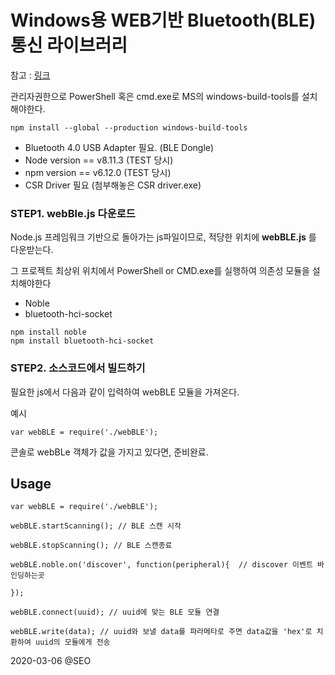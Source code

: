 # Windows용 WEB기반 Bluetooth(BLE) 통신 라이브러리
참고 : [링크](https://github.com/noble/noble)

관리자권한으로 PowerShell 혹은 cmd.exe로 MS의 windows-build-tools를 설치해야한다.
```
npm install --global --production windows-build-tools
```

* Bluetooth 4.0 USB Adapter 필요. (BLE Dongle)
* Node version == v8.11.3 (TEST 당시)
* npm version == v6.12.0 (TEST 당시)
* CSR Driver 필요 (첨부해놓은 CSR driver.exe)


### STEP1. webBle.js 다운로드
Node.js 프레임워크 기반으로 돌아가는 js파일이므로, 적당한 위치에 **webBLE.js** 를 다운받는다.

그 프로젝트 최상위 위치에서 PowerShell or CMD.exe를 실행하여 의존성 모듈을 설치해야한다
* Noble
* bluetooth-hci-socket
```
npm install noble
npm install bluetooth-hci-socket
```

### STEP2. 소스코드에서 빌드하기
필요한 js에서 다음과 같이 입력하여 webBLE 모듈을 가져온다.

예시
```
var webBLE = require('./webBLE');
```
콘솔로 webBLe 객체가 값을 가지고 있다면, 준비완료.


## Usage
```
var webBLE = require('./webBLE');

webBLE.startScanning(); // BLE 스캔 시작

webBLE.stopScanning(); // BLE 스캔종료

webBLE.noble.on('discover', function(peripheral){  // discover 이벤트 바인딩하는곳

});

webBLE.connect(uuid); // uuid에 맞는 BLE 모듈 연결

webBLE.write(data); // uuid와 보낼 data를 파라메타로 주면 data값을 'hex'로 치환하여 uuid의 모듈에게 전송
```


2020-03-06 @SEO
